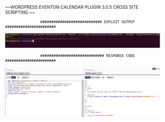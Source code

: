 
 ~~WORDPRESS EVENTON CALENDAR PLUGIN 3.0.5 CROSS SITE SCRIPTING ~~
 
                    ############################ EXPLOIT OUTPUT #######################
 ![](https://github.com/mustgundogdu/Research/blob/main/EventON_PLUGIN_XSS/exp1.PNG)
 
 
 
 
 
 
 
 
                    ############################# RESPONSE CODE #######################
 ![](https://github.com/mustgundogdu/Research/blob/main/EventON_PLUGIN_XSS/exp2.PNG)
